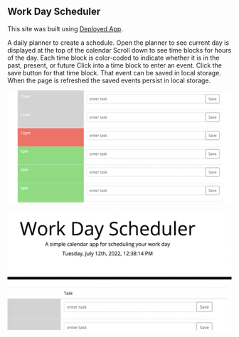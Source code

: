 ## Work Day Scheduler 

This site was built using [Deployed App](https://devihall.github.io/workscheduler/).



A daily planner to create a schedule.
Open the planner to see current day is displayed at the top of the calendar
Scroll down to see time blocks for hours of the day.
Each time block is color-coded to indicate whether it is in the past, present, or future
Click into a time block to enter an event.
Click the save button for that time block.
That event can be saved in local storage.
When the page is refreshed the saved events persist in local storage.


![Screenshot 1](https://github.com/devihall/workscheduler/blob/main/Screen%20Shot%202022-07-12%20at%2012.38.34%20PM.png)


![Screenshot 2](https://github.com/devihall/workscheduler/blob/main/Screen%20Shot%202022-07-12%20at%2012.38.48%20PM.png)
